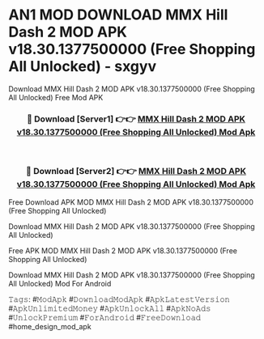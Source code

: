 # AN1 MOD DOWNLOAD MMX Hill Dash 2 MOD APK v18.30.1377500000 (Free Shopping All Unlocked) - sxgyv
Download MMX Hill Dash 2 MOD APK v18.30.1377500000 (Free Shopping All Unlocked) Free Mod APK

<div align="center">
<h3>🔴 Download [Server1] 👉👉 <a href="https://apk-comot.site?title=MMX_Hill_Dash_2_MOD_APK_v18.30.1377500000_(Free_Shopping_All_Unlocked)">MMX Hill Dash 2 MOD APK v18.30.1377500000 (Free Shopping All Unlocked) Mod Apk</a></h3><br>

<h3>🔴 Download [Server2] 👉👉 <a href="https://apk-comot.site?title=MMX_Hill_Dash_2_MOD_APK_v18.30.1377500000_(Free_Shopping_All_Unlocked)">MMX Hill Dash 2 MOD APK v18.30.1377500000 (Free Shopping All Unlocked) Mod Apk</a></h3>
</div>


Free Download APK MOD MMX Hill Dash 2 MOD APK v18.30.1377500000 (Free Shopping All Unlocked)

Download MMX Hill Dash 2 MOD APK v18.30.1377500000 (Free Shopping All Unlocked) 

Free APK MOD MMX Hill Dash 2 MOD APK v18.30.1377500000 (Free Shopping All Unlocked) 

Download MMX Hill Dash 2 MOD APK v18.30.1377500000 (Free Shopping All Unlocked) Mod For Android

𝚃𝚊𝚐𝚜: #𝙼𝚘𝚍𝙰𝚙𝚔 #𝙳𝚘𝚠𝚗𝚕𝚘𝚊𝚍𝙼𝚘𝚍𝙰𝚙𝚔 #𝙰𝚙𝚔𝙻𝚊𝚝𝚎𝚜𝚝𝚅𝚎𝚛𝚜𝚒𝚘𝚗 #𝙰𝚙𝚔𝚄𝚗𝚕𝚒𝚖𝚒𝚝𝚎𝚍𝙼𝚘𝚗𝚎𝚢 #𝙰𝚙𝚔𝚄𝚗𝚕𝚘𝚌𝚔𝙰𝚕𝚕 #𝙰𝚙𝚔𝙽𝚘𝙰𝚍𝚜 #𝚄𝚗𝚕𝚘𝚌𝚔𝙿𝚛𝚎𝚖𝚒𝚞𝚖 #𝙵𝚘𝚛𝙰𝚗𝚍𝚛𝚘𝚒𝚍 #𝙵𝚛𝚎𝚎𝙳𝚘𝚠𝚗𝚕𝚘𝚊𝚍 #home_design_mod_apk